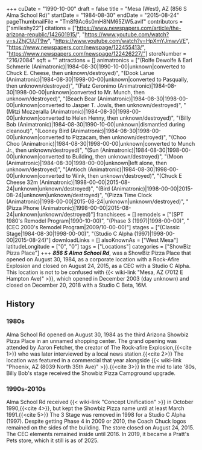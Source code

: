 +++
cuDate = "1990-10-00"
draft = false
title = "Mesa (West), AZ (856 S Alma School Rd)"
startDate = "1984-08-30"
endDate = "2015-08-24"
pageThumbnailFile = "Tm8f9Ac6s0mH8NM65ZW5.avif"
contributors = ["smileshy22"]
citations = ["https://www.newspapers.com/article/the-arizona-republic/142601915/", "https://www.youtube.com/watch?v=sJZhjCUJT9w", "https://www.youtube.com/watch?v=HpXmYJmwvVE", "https://www.newspapers.com/newspage/122455413/", "https://www.newspapers.com/newspage/122426227/"]
storeNumber = "216/2084"
sqft = ""
attractions = []
animatronics = ["(Rolfe Dewolfe & Earl Schmerle (Animatronic)|1984-08-30|1990-10-00|unknown|converted to Chuck E. Cheese, then unknown/destroyed)", "(Dook Larue (Animatronic)|1984-08-30|1998-00-00|unknown|converted to Pasqually, then unknown/destroyed)", "(Fatz Geronimo (Animatronic)|1984-08-30|1998-00-00|unknown|converted to Mr. Munch, then unknown/destroyed)", "(Beach Bear (Animatronic)|1984-08-30|1998-00-00|unknown|converted to Jasper T. Jowls, then unknown/destroyed)", "(Mitzi Mozzeralla (Animatronic)|1984-08-30|1998-00-00|unknown|converted to Helen Henny, then unknown/destroyed)", "(Billy Bob (Animatronic)|1984-08-30|1990-10-00|unknown|dismantled during cleanout)", "(Looney Bird (Animatronic)|1984-08-30|1998-00-00|unknown|converted to Pizzacam, then unknown/destroyed)", "(Choo Choo (Animatronic)|1984-08-30|1998-00-00|unknown|converted to Munch Jr., then unknown/destroyed)", "(Sun (Animatronic)|1984-08-30|1998-00-00|unknown|converted to Building, then unknown/destroyed)", "(Moon (Animatronic)|1984-08-30|1998-00-00|unknown|left alone, then unknown/destroyed)", "(Antioch (Animatronic)|1984-08-30|1998-00-00|unknown|converted to Wink, then unknown/destroyed)", "(Chuck E Cheese 32m (Animatronic)|1998-00-00|2015-08-24|unknown|unknown/destroyed)", "(Bird (Animatronic)|1998-00-00|2015-08-24|unknown|unknown/destroyed)", "(Pizza Time Clock (Animatronic)|1998-00-00|2015-08-24|unknown|unknown/destroyed)", "(Pizza Phone (Animatronic)|1998-00-00|2015-08-24|unknown|unknown/destroyed)"]
franchisees = []
remodels = ["(SPT 1980's Remodel Program|1990-10-00)", "(Phase 3 (1997)|1998-00-00)", "(CEC 2000's Remodel Program|2009/10-00-00)"]
stages = ["(Classic Stage|1984-08-30|1998-00-00)", "(Studio C Alpha (1997)|1998-00-00|2015-08-24)"]
downloadLinks = []
alsoKnownAs = ["West Mesa"]
latitudeLongitude = ["0", "0"]
tags = ["Locations"]
categories = ["ShowBiz Pizza Place"]
+++
***856 S Alma School Rd***, was a ShowBiz Pizza Place that opened on August 30, 1984, as a corporate location with a Rock-Afire Explosion and closed on August 24, 2015, as a CEC with a Studio C Alpha. This location is not to be confused with {{< wiki-link "Mesa, AZ (7012 E Hampton Ave)" >}}, which opened in December 2003 (day unknown) and closed on December 20, 2018 with a Studio C Beta, 16M.

## History

### 1980s

Alma School Rd opened on August 30, 1984 as the third Arizona Showbiz Pizza Place in an unnamed shopping center. The grand opening was attended by Aaron Fetcher, the creator of The Rock-afire Explosion,{{<cite 1>}} who was later interviewed by a local news station.{{<cite 2>}} The location was featured in a commercial that year alongside {{< wiki-link "Phoenix, AZ (8039 North 35th Ave)" >}}.{{<cite 3>}} In the mid to late '80s, Billy Bob's stage received the Showbiz Pizza Campground upgrade.

### 1990s-2010s

Alma School Rd received {{< wiki-link "Concept Unification" >}} in October 1990,{{<cite 4>}}, but kept the Showbiz Pizza name until at least March 1991.{{<cite 5>}} The 3 Stage was removed in 1998 for a Studio C Alpha (1997). Despite getting Phase 4 in 2009 or 2010, the Coach Chuck logos remained on the sides of the building. The store closed on August 24, 2015. The CEC elements remained inside until 2016. In 2019, it became a Pratt's Pets store, which it still is as of 2025.
